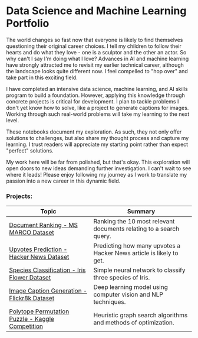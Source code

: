 # Data Science and Machine Learning Portfolio

The world changes so fast now that everyone is likely to find themselves questioning their original career choices. I tell my children to follow their hearts and do what they love - one is a sculptor and the other an actor. So why can't I say I'm doing what I love? Advances in AI and machine learning have strongly attracted me to revisit my earlier technical career, although the landscape looks quite different now. I feel compelled to "hop over" and take part in this exciting field.

I have completed an intensive data science, machine learning, and AI skills program to build a foundation. However, applying this knowledge through concrete projects is critical for development. I plan to tackle problems I don't yet know how to solve, like a project to generate captions for images. Working through such real-world problems will take my learning to the next level.

These notebooks document my exploration. As such, they not only offer solutions to challenges, but also share my thought process and capture my learning. I trust readers will appreciate my starting point rather than expect "perfect" solutions.

My work here will be far from polished, but that's okay. This exploration will open doors to new ideas demanding further investigation. I can't wait to see where it leads! Please enjoy following my journey as I work to translate my passion into a new career in this dynamic field.

### Projects:

| Topic  | Summary |
| ------------- | ------------- |
| [Document Ranking - MS MARCO Dataset](https://github.com/mhodierne1402/msmarco-document-ranking) |Ranking the 10 most relevant documents relating to a search query. |
| [Upvotes Prediction - Hacker News Dataset](https://github.com/mhodierne1402/hacker-news-upvotes-prediction) |Predicting how many upvotes a Hacker News article is likely to get. |
| [Species Classification - Iris Flower Dataset](https://github.com/mhodierne1402/data-science-ml-portfolio/tree/main/iris-classification) |Simple neural network to classify three species of Iris. |
| [Image Caption Generation - Flickr8k Dataset](https://github.com/mhodierne1402/data-science-ml-portfolio/tree/main/image-caption-generator) |Deep learning model using computer vision and NLP techniques.|
| [Polytope Permutation Puzzle - Kaggle Competition](https://github.com/mhodierne1402/data-science-ml-portfolio/tree/main/polytope-puzzle) |Heuristic graph search algorithms and methods of optimization. |

